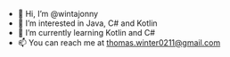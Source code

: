 - 👋 Hi, I’m @wintajonny
- 👀 I’m interested in Java, C# and Kotlin
- 🌱 I’m currently learning Kotlin and C#
- 📫 You can reach me at thomas.winter0211@gmail.com

<!---
wintajonny/wintajonny is a ✨ special ✨ repository because its `README.md` (this file) appears on your GitHub profile.
You can click the Preview link to take a look at your changes.
--->
